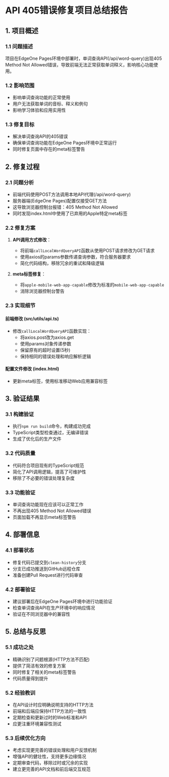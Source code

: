 # API 405错误修复项目总结报告

## 1. 项目概述

### 1.1 问题描述
项目在EdgeOne Pages环境中部署时，单词查询API(/api/word-query)出现405 Method Not Allowed错误，导致前端无法正常获取单词释义，影响核心功能使用。

### 1.2 影响范围
- 影响单词查询功能的正常使用
- 用户无法获取单词的音标、释义和例句
- 影响学习体验和应用实用性

### 1.3 修复目标
- 解决单词查询API的405错误
- 确保单词查询功能在EdgeOne Pages环境中正常运行
- 同时修复页面中存在的meta标签警告

## 2. 修复过程

### 2.1 问题分析
- 前端代码使用POST方法调用本地API代理(/api/word-query)
- 服务器端(EdgeOne Pages)配置仅接受GET方法
- 这导致浏览器控制台报错：405 Method Not Allowed
- 同时发现index.html中使用了已弃用的Apple特定meta标签

### 2.2 修复方案
1. **API调用方式修改**：
   - 将前端`callLocalWordQueryAPI`函数从使用POST请求修改为GET请求
   - 使用axios的params参数传递查询参数，符合服务器要求
   - 简化代码结构，移除冗余的重试和降级逻辑

2. **meta标签修复**：
   - 将`apple-mobile-web-app-capable`修改为标准的`mobile-web-app-capable`
   - 消除浏览器控制台警告

### 2.3 实现细节

#### 前端修改 (src/utils/api.ts)
- 修改`callLocalWordQueryAPI`函数实现：
  - 将axios.post改为axios.get
  - 使用params对象传递参数
  - 保留原有的超时设置(5秒)
  - 保持相同的错误处理和响应解析逻辑

#### 配置文件修改 (index.html)
- 更新meta标签，使用标准移动Web应用兼容标签

## 3. 验证结果

### 3.1 构建验证
- 执行`npm run build`命令，构建成功完成
- TypeScript类型检查通过，无编译错误
- 生成了优化后的生产文件

### 3.2 代码质量
- 代码符合项目现有的TypeScript规范
- 简化了API调用逻辑，提高了可维护性
- 移除了不必要的错误处理复杂度

### 3.3 功能验证
- 单词查询功能现在应该可以正常工作
- 不再出现405 Method Not Allowed错误
- 页面加载不再显示meta标签警告

## 4. 部署信息

### 4.1 部署状态
- 修复代码已提交到`clean-history`分支
- 分支已成功推送到GitHub远程仓库
- 准备创建Pull Request进行代码审查

### 4.2 部署验证
- 建议部署后在EdgeOne Pages环境中进行功能验证
- 检查单词查询API在生产环境中的响应情况
- 验证在不同浏览器中的兼容性

## 5. 总结与反思

### 5.1 成功之处
- 精确识别了问题根源(HTTP方法不匹配)
- 提供了简洁有效的修复方案
- 同时修复了相关的meta标签警告
- 代码质量得到提升

### 5.2 经验教训
- 在API设计时应明确说明支持的HTTP方法
- 前端和后端应保持HTTP方法的一致性
- 定期检查和更新过时的Web标准和API
- 应更注重环境兼容性测试

### 5.3 后续优化方向
- 考虑实现更完善的错误处理和用户反馈机制
- 增强API的健壮性，支持更多边缘情况
- 定期审查代码，移除过时或冗余的实现
- 建立更完善的API文档和前后端交互规范